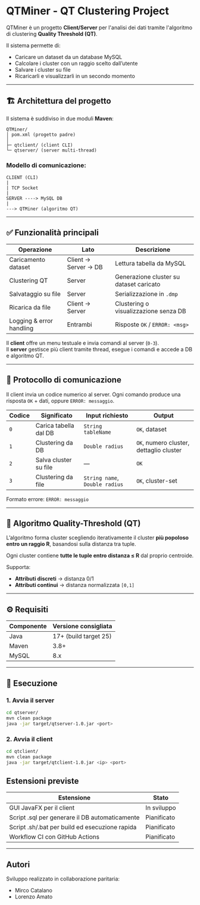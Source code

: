 # QTMiner - QT Clustering Project

QTMiner è un progetto **Client/Server** per l'analisi dei dati tramite l'algoritmo di clustering **Quality Threshold (QT)**.

Il sistema permette di:

- Caricare un dataset da un database MySQL
- Calcolare i cluster con un raggio scelto dall’utente
- Salvare i cluster su file
- Ricaricarli e visualizzarli in un secondo momento

---

## 🏗 Architettura del progetto

Il sistema è suddiviso in due moduli **Maven**:
```
QTMiner/
│ pom.xml (progetto padre)
│
├─ qtclient/ (client CLI)
└─ qtserver/ (server multi-thread)
```

### Modello di comunicazione:
```
CLIENT (CLI)
|
| TCP Socket
|
SERVER ----> MySQL DB
|
---> QTMiner (algoritmo QT)
```

---

## ✅ Funzionalità principali

| Operazione | Lato | Descrizione |
|------------|-------|-------------|
| Caricamento dataset | Client → Server → DB | Lettura tabella da MySQL |
| Clustering QT | Server | Generazione cluster su dataset caricato |
| Salvataggio su file | Server | Serializzazione in `.dmp` |
| Ricarica da file | Client → Server | Clustering o visualizzazione senza DB |
| Logging & error handling | Entrambi | Risposte `OK` / `ERROR: <msg>` |

Il **client** offre un menu testuale e invia comandi al server (`0-3`).  
Il **server** gestisce più client tramite thread, esegue i comandi e accede a DB e algoritmo QT.

---

## 🔌 Protocollo di comunicazione

Il client invia un codice numerico al server. Ogni comando produce una risposta `OK` + dati, oppure `ERROR: messaggio`.

| Codice | Significato | Input richiesto | Output |
|---------|------------|----------------|--------|
| `0` | Carica tabella dal DB | `String tableName` | `OK`, dataset |
| `1` | Clustering da DB | `Double radius` | `OK`, numero cluster, dettaglio cluster |
| `2` | Salva cluster su file | — | `OK` |
| `3` | Clustering da file | `String name`, `Double radius` | `OK`, cluster-set |

Formato errore: ```ERROR: messaggio```

---

## 🧠 Algoritmo Quality-Threshold (QT)

L’algoritmo forma cluster scegliendo iterativamente il cluster **più popoloso entro un raggio R**, basandosi sulla distanza tra tuple.

Ogni cluster contiene **tutte le tuple entro distanza ≤ R** dal proprio centroide.

Supporta:

- **Attributi discreti** → distanza 0/1
- **Attributi continui** → distanza normalizzata `[0,1]`

---

## ⚙️ Requisiti

| Componente | Versione consigliata |
|------------|---------------------|
| Java | 17+ (build target 25) |
| Maven | 3.8+ |
| MySQL | 8.x |

---

## 🚀 Esecuzione

### 1. Avvia il server
```bash
cd qtserver/
mvn clean package
java -jar target/qtserver-1.0.jar <port>
```
### 2. Avvia il client
```bash
cd qtclient/
mvn clean package
java -jar target/qtclient-1.0.jar <ip> <port>
```
## Estensioni previste
| Estensione | Stato
|-|-|
| GUI JavaFX per il client|	In sviluppo |
|Script .sql per generare il DB automaticamente	| Pianificato |
|Script .sh/.bat per build ed esecuzione rapida |	Pianificato | 
| Workflow CI con GitHub Actions | Pianificato |

___

## Autori
Sviluppo realizzato in collaborazione paritaria:
- Mirco Catalano
- Lorenzo Amato